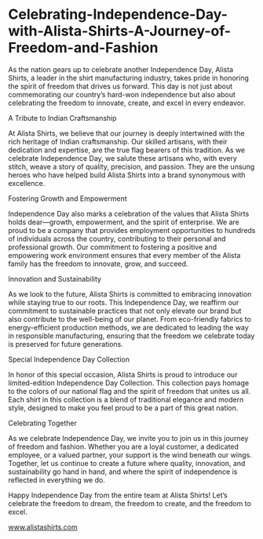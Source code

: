 # Celebrating-Independence-Day-with-Alista-Shirts-A-Journey-of-Freedom-and-Fashion
As the nation gears up to celebrate another Independence Day, Alista Shirts, a leader in the shirt manufacturing industry, takes pride in honoring the spirit of freedom that drives us forward. This day is not just about commemorating our country’s hard-won independence but also about celebrating the freedom to innovate, create, and excel in every endeavor.

A Tribute to Indian Craftsmanship

At Alista Shirts, we believe that our journey is deeply intertwined with the rich heritage of Indian craftsmanship. Our skilled artisans, with their dedication and expertise, are the true flag bearers of this tradition. As we celebrate Independence Day, we salute these artisans who, with every stitch, weave a story of quality, precision, and passion. They are the unsung heroes who have helped build Alista Shirts into a brand synonymous with excellence.

Fostering Growth and Empowerment

Independence Day also marks a celebration of the values that Alista Shirts holds dear—growth, empowerment, and the spirit of enterprise. We are proud to be a company that provides employment opportunities to hundreds of individuals across the country, contributing to their personal and professional growth. Our commitment to fostering a positive and empowering work environment ensures that every member of the Alista family has the freedom to innovate, grow, and succeed.

Innovation and Sustainability

As we look to the future, Alista Shirts is committed to embracing innovation while staying true to our roots. This Independence Day, we reaffirm our commitment to sustainable practices that not only elevate our brand but also contribute to the well-being of our planet. From eco-friendly fabrics to energy-efficient production methods, we are dedicated to leading the way in responsible manufacturing, ensuring that the freedom we celebrate today is preserved for future generations.

Special Independence Day Collection

In honor of this special occasion, Alista Shirts is proud to introduce our limited-edition Independence Day Collection. This collection pays homage to the colors of our national flag and the spirit of freedom that unites us all. Each shirt in this collection is a blend of traditional elegance and modern style, designed to make you feel proud to be a part of this great nation.

Celebrating Together

As we celebrate Independence Day, we invite you to join us in this journey of freedom and fashion. Whether you are a loyal customer, a dedicated employee, or a valued partner, your support is the wind beneath our wings. Together, let us continue to create a future where quality, innovation, and sustainability go hand in hand, and where the spirit of independence is reflected in everything we do.

Happy Independence Day from the entire team at Alista Shirts! Let’s celebrate the freedom to dream, the freedom to create, and the freedom to excel.

www.alistashirts.com
